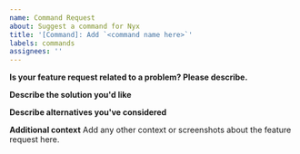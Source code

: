 ```yaml
---
name: Command Request
about: Suggest a command for Nyx
title: '[Command]: Add `<command name here>`'
labels: commands
assignees: ''
---
```


**Is your feature request related to a problem? Please describe.**

<!-- A clear and concise description of what the problem is. Ex. I'm always frustrated when [...] -->

**Describe the solution you'd like**

<!-- A clear and concise description of what you want to happen. -->

**Describe alternatives you've considered**

<!-- A clear and concise description of any alternative solutions or features you've considered. -->

**Additional context**
Add any other context or screenshots about the feature request here.
